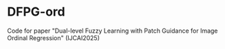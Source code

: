 # DFPG-ord
Code for paper "Dual-level Fuzzy Learning with Patch Guidance for Image Ordinal Regression" (IJCAI2025)
